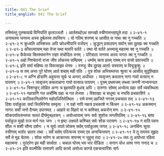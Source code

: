 ```yaml
---
title: 041 The Grief
title_english: 041 The Grief

---
```

<div class="audioEmbed"  caption="श्रीराम-हरिसीताराममूर्ति-घनपाठिभ्यां वचनम्" src="https://archive.org/download/Ramayana-recitation-Sriram-harisItArAmamUrti-Ghanapaati-v2/Kanda_2/Kanda_2_AYK-041-Praja_Shoka_Varnanam.mp3"></div>
तस्मिंस्तु पुरुषव्याघ्रे विनिर्याति कृताञ्जलौ ।  
आर्तशब्दोऽथ सम्जज्ञे स्त्रीणामन्तह्पुते तदा ॥ २-४१-१  
अनाथस्य जनस्य अस्य दुर्बलस्य तपस्विनः ।  
यो गतिम् शरणम् च आसीत् स नाथः क्व नु गच्चति ॥ २-४१-२  
न क्रुध्यति अभिशस्तः अपि क्रोधनीयानि वर्जयन् ।  
क्रुद्धान् प्रसादयन् सर्वान् सम दुह्खः क्व गच्चति ॥ २-४१-३  
कौसल्यायाम् महा तेजा यथा मातरि वर्तते ।  
तथा यो वर्तते अस्मासु महात्मा क्व नु गच्चति ॥ २-४१-४  
कैकेय्या क्लिश्यमानेन राज्ञा संचोदितः वनम् ।  
परित्राता जनस्य अस्य जगतः क्व नु गच्चति ॥ २-४१-५  
अहो निश्चेतनो राजा जीव लोकस्य सम्प्रियम् ।  
धर्म्यम् सत्य व्रतम् रामम् वन वासो प्रवत्स्यति ॥ २-४१-६  
इति सर्वा महिष्यः ता विवत्साइव धेनवः ।  
रुरुदुः चैव दुह्ख आर्ताः सस्वरम् च विचुक्रुशुः ॥ २-४१-७  
स तम् अन्तः पुरे घोरम् आर्त शब्दम् मही पतिः ।  
पुत्र शोक अभिसम्तप्तः श्रुत्वा च आसीत् सुदुह्खितः ॥ २-४१-८  
न अग्नि होत्राणि अहूयन्त सूर्यः च अन्तर् अधीयत ।  
व्यसृजन् कवलान् नागा गावो वत्सान् न पाययन् ॥ २-४१-९  
व्यसृजन् कबलान्नागा गावो वत्सान्न पाययन् ।  
पुत्रम् प्रथमजम् लब्ध्वा जननी नाभ्यनन्दत ॥ २-४१-१०  
त्रिशन्कुर् लोहित अन्गः च बृहस्पति बुधाव् अपि ।  
दारुणाः सोमम् अभ्येत्य ग्रहाः सर्वे व्यवस्थिताः ॥ २-४१-११  
नक्षत्राणि गत अर्चीम्षि ग्रहाः च गत तेजसः ।  
विशाखाः च सधूमाः च नभसि प्रचकाशिरे ॥ २-४१-१२  
कालिकानिलवेगेन महोदधिरिवोत्थितः ।  
रामे वनम् प्रव्रजिते नगरम् प्रचचाल तत् ॥ २-४१-१३  
दिशः पर्याकुलाः सर्वा स्तिमिरेणेव सम्वृताः ।  
न ग्रहो नापि नक्षत्रं प्रचकाशे न किंचन ॥ २-४१-१४  
अकस्मान् नागरः सर्वो जनो दैन्यम् उपागमत् ।  
आहारे वा विहारे वा न कश्चित् अकरोन् मनः ॥ २-४१-१५  
शोकपर्यायसन्तप्तः सततं दीर्घमुच्छ्वसन् ।  
अयोध्यायाम् जनः सर्वः शुशोच जगतीपतिम् ॥ २-४१-१६  
बाष्प पर्याकुल मुखो राज मार्ग गतः जनः ।  
न हृष्टः लक्ष्यते कश्चित् सर्वः शोक परायणः ॥ २-४१-१७  
न वाति पवनः शीतः न शशी सौम्य दर्शनः ।  
न सूर्यः तपते लोकम् सर्वम् पर्याकुलम् जगत् ॥ २-४१-१८  
अनर्थिनः सुताः स्त्रीणाम् भर्तारः भ्रातरः तथा ।  
सर्वे सर्वम् परित्यज्य रामम् एव अन्वचिन्तयन् ॥ २-४१-१९  
ये तु रामस्य सुहृदः सर्वे ते मूढ चेतसः ।  
शोक भारेण च आक्रान्ताः शयनम् न जुहुस् तदा ॥ २-४१-२०  
ततः तु अयोध्या रहिता महात्मना ।  
पुरंदरेण इव मही सपर्वता ।  
चचाल घोरम् भय भार पीडिता ।  
सनाग योध अश्व गणा ननाद च ॥ २-४१-२१  
इति वाल्मीकि रामायणे आदि काव्ये अयोध्य काण्डे एकचत्वारिंशः सर्गः